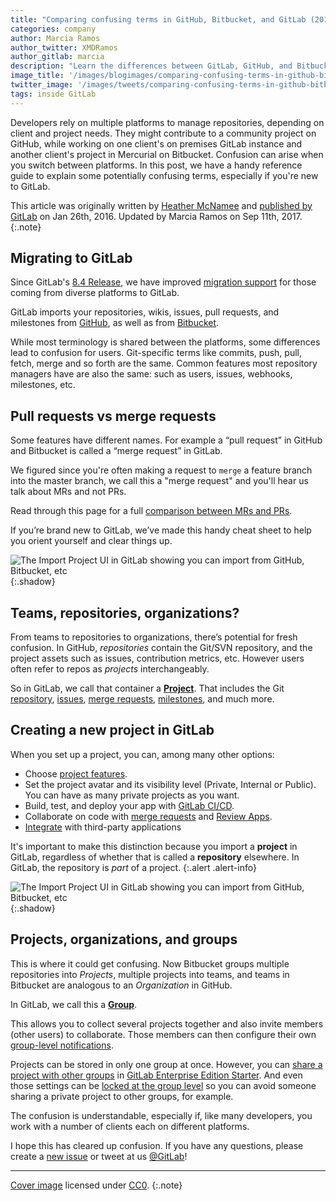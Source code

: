 ```yaml
---
title: "Comparing confusing terms in GitHub, Bitbucket, and GitLab (2017)"
categories: company
author: Marcia Ramos
author_twitter: XMDRamos
author_gitlab: marcia
description: "Learn the differences between GitLab, GitHub, and Bitbucket's terminology."
image_title: '/images/blogimages/comparing-confusing-terms-in-github-bitbucket-and-gitlab-cover.jpg'
twitter_image: '/images/tweets/comparing-confusing-terms-in-github-bitbucket-and-gitlab.png'
tags: inside GitLab
---
```


Developers rely on multiple platforms to manage repositories, depending on
client and project needs.
They might contribute to a community project on GitHub, while working on one
client's on premises GitLab instance and another client's project in Mercurial
on Bitbucket.
Confusion can arise when you switch between platforms.
In this post, we have a handy reference guide to explain
some potentially confusing terms, especially if you're new
to GitLab.

<!--more-->

This article was originally written by [Heather McNamee](https://twitter.com/nearlythere) and [published by GitLab](/blog/2016/01/27/comparing-terms-gitlab-github-bitbucket/) on Jan 26th, 2016.
Updated by Marcia Ramos on Sep 11th, 2017.
{:.note}

## Migrating to GitLab

Since GitLab's [8.4 Release](/releases/2016/01/22/gitlab-8-4-released/), we have improved
[migration support](https://docs.gitlab.com/ee/user/project/import/)
for those coming from diverse platforms to GitLab.

GitLab imports your repositories, wikis, issues, pull requests, and milestones
from [GitHub](https://docs.gitlab.com/ee/user/project/import/github.html),
as well as from [Bitbucket](https://docs.gitlab.com/ee/user/project/import/bitbucket.html).

While most terminology is shared
between the platforms, some differences lead to confusion
for users.
Git-specific terms like commits, push, pull, fetch, merge and so forth are the same.
Common features most repository managers have are also the same: such as users, issues, webhooks, milestones, etc.

## Pull requests vs merge requests

Some features have different names. For example a “pull request” in GitHub and Bitbucket is called a “merge request” in GitLab.

We figured since you're often making a request to `merge` a feature branch into the master branch, we call this a
"merge request" and you'll hear us talk about MRs and not PRs.

Read through this page for a full [comparison between MRs and PRs](/competition/github/).

If you’re brand new to GitLab, we’ve made this handy cheat sheet to help you orient yourself and clear things up.

![The Import Project UI in GitLab showing you can import from GitHub, Bitbucket, etc](/images/blogimages/gitlab-terminology.png){:.shadow}

## Teams, repositories, organizations?

From teams to repositories to organizations, there’s potential for fresh confusion.
In GitHub, *repositories* contain the Git/SVN repository, and the project assets
such as issues, contribution metrics, etc.
However users often refer to repos as *projects* interchangeably.

So in GitLab, we call that container a **[Project](https://docs.gitlab.com/ee/user/project/)**.
That includes the Git [repository](https://docs.gitlab.com/ee/user/project/repository/),
[issues](https://docs.gitlab.com/ee/user/project/issues/),
[merge requests](https://docs.gitlab.com/ee/user/project/merge_requests/),
[milestones](https://docs.gitlab.com/ee/user/project/milestones/),
and much more.

## Creating a new project in GitLab

When you set up a project, you can, among many other options:

- Choose [project features](https://docs.gitlab.com/ee/user/project/#project-39-s-features).
- Set the project avatar and its visibility level (Private, Internal or Public).
You can have as many private projects as you want.
- Build, test, and deploy your app with [GitLab CI/CD](/features/continuous-integration/).
- Collaborate on code with [merge requests](https://docs.gitlab.com/ee/user/project/merge_requests/) and [Review Apps](https://docs.gitlab.com/ee/ci/review_apps/).
- [Integrate](https://docs.gitlab.com/ee/user/project/integrations/project_services.html)
with third-party applications

It's important to make this distinction because you import a **project** in
GitLab, regardless of whether that is called a **repository** elsewhere. In
GitLab, the repository is *part* of a project.
{:.alert .alert-info}

![The Import Project UI in GitLab showing you can import from GitHub, Bitbucket, etc](/images/blogimages/comparing-confusing-terms-in-github-bitbucket-and-gitlab-project.png){:.shadow}

## Projects, organizations, and groups

This is where it could get confusing.
Now Bitbucket groups multiple repositories into *Projects*, multiple projects into teams,
and teams in Bitbucket are analogous to an *Organization* in GitHub.

In GitLab, we call this a **[Group](https://docs.gitlab.com/ee/user/group/)**.

This allows you to collect several projects together and also invite
members (other users) to collaborate. Those members can then configure their own [group-level notifications](https://docs.gitlab.com/ee/user/profile/notifications.html#group-notifications).

Projects can be stored in only one group at once.
However, you can [share a project with other groups](https://docs.gitlab.com/ee/user/project/members/share_project_with_groups.html) in [GitLab Enterprise Edition Starter](/pricing/).
And even those settings can be [locked at the group level](https://docs.gitlab.com/ee/user/group/#share-with-group-lock-ees-eep) so you can avoid
someone sharing a private project to other groups, for example.

The confusion is understandable, especially if, like many developers,
you work with a number of clients each on different platforms.

I hope this has cleared up confusion. If you have any questions, please create a
[new issue](https://gitlab.com/gitlab-org/gitlab-ce/issues/new) or
tweet at us [@GitLab](https://twitter.com/gitlab)!

----

[Cover image](https://www.pexels.com/photo/ask-blackboard-chalk-board-chalkboard-356079/) licensed under [CC0](https://www.pexels.com/photo-license/).
{:.note}
